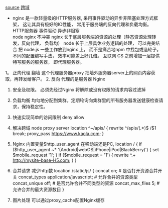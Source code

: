 [source](https://juejin.im/post/5bacbd395188255c8d0fd4b2)
[跨域](https://www.cnblogs.com/woodk/p/5817755.html)
- nginx 是一款轻量级的HTTP服务器, 采用事件驱动的异步非阻塞处理方式框架， 这让其具有极好的IO性能， 常用于服务端的反向代理和负载均衡。
HTTP服务器 事件驱动  异步非阻塞  
node nginx 不冲突
nginx 长于底层服务端的资源的处理（静态资源处理转发，反向代理， 负载均）
node 长于上层具休业务逻辑的处理， 可以完美结合
把 node.js 一些工作放到nginx 上， 而不是痛苦地npm 中找包或造轮子。
不同的配置编写手法， 效率可能差上好几倍。
互联网 CS 之前增加一层提供特写服务的服务器， 即代理服务器。

1。 正向代理 翻墙
这个代理服务器proxy 把墙外服务器server上的网页内容获取，再转发给客户。 
2. 反向
  代理的是服务器 Nginx 
  1. 安全及权限。 
  必须先经过Nginx 将解除或没有权限的请求内容过滤掉
  2. 负载均衡 
  均匀地分配到集群。定期轮询向集群里的所有服务器发送健康检查请求，保持稳定性。

1. 快速实现简单的访问限制
  deny  allow  
2. 解决跨域
  node proxy server 
  location ^~/apis/ {
    rewrite ^/apis/(.*)$ /$1 break;
    proxy_pass https://www.kaola.com;
  }
3. Nginx 内置变量$http_user_agent 
在移动端还是PC, 
  location / {
    if ($http_user_agent ~* '(Android|webOS|iPhone|iPod|BlackBerry)') {
      set $mobile_request '1';
    }
    if ($mobile_request = '1') {
      rewrite ^.+ http://mysite-base-H5.com;
    }
  }
4. 合并请求 减少http数 
    location /static/js/ {
        concat on; # 是否打开资源合并开关
        concat_types application/javascript; # 允许合并的资源类型
        concat_unique off; # 是否允许合并不同类型的资源
        concat_max_files 5; # 允许合并的最大资源数目
    }
5. 图片处理
  可以通过proxy_cache配置Nginx缓存


